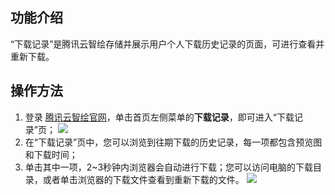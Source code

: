 ## 功能介绍
“下载记录”是腾讯云智绘存储并展示用户个人下载历史记录的页面，可进行查看并重新下载。

## 操作方法
1. 登录 [腾讯云智绘官网](https://taishan.qq.com/)，单击首页左侧菜单的**下载记录**，即可进入“下载记录”页；
![](https://main.qcloudimg.com/raw/eaa1f380ad9e44dc7ff0ce3ae6cb5f83.png)
2. 在“下载记录”页中，您可以浏览到往期下载的历史记录，每一项都包含预览图和下载时间；
3. 单击其中一项，2~3秒钟内浏览器会自动进行下载；您可以访问电脑的下载目录，或者单击浏览器的下载文件查看到重新下载的文件。
![](https://main.qcloudimg.com/raw/2736390e4fdefb941c1c22b2128cb8e1.png)
